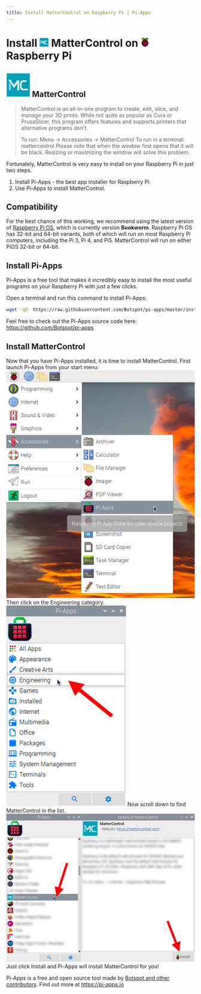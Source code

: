 ```yaml
---
title: Install MatterControl on Raspberry Pi | Pi-Apps
---
```

<div class="simple-install-content content">

# Install <img src="/img/app-icons/MatterControl/icon-64.png" height=24> MatterControl on <img src=/img/other-icons/raspberrypi-icon.svg height=24> Raspberry Pi

## <img src="/img/app-icons/MatterControl/icon-64.png"> MatterControl
> MatterControl is an all-in-one program to create, edit, slice, and manage your 3D prints.
> While not quite as popular as Cura or PrusaSlicer, this program offers features and supports printers that alternative programs don't.
> 
> To run: Menu -> Accessories -> MatterControl
> To run in a terminal: mattercontrol
> Please note that when the window first opens that it will be black. Resizing or maximizing the window will solve this problem.

Fortunately, MatterControl is very easy to install on your Raspberry Pi in just two steps.
1. Install Pi-Apps - the best app installer for Raspberry Pi.
2. Use Pi-Apps to install MatterControl.
</div>
<div class="simple-install-content content">

## Compatibility
For the best chance of this working, we recommend using the latest version of [Raspberry Pi OS](https://www.raspberrypi.com/software/), which is currently version **Bookworm**.
Raspberry Pi OS has 32-bit and 64-bit variants, both of which will run on most Raspberry Pi computers, including the Pi 3, Pi 4, and Pi5.
MatterControl will run on either PiOS 32-bit or 64-bit.
</div>
<div class="simple-install-content content">

## Install Pi-Apps

Pi-Apps is a free tool that makes it incredibly easy to install the most useful programs on your Raspberry Pi with just a few clicks.

Open a terminal and run this command to install Pi-Apps:
```bash
wget -qO- https://raw.githubusercontent.com/Botspot/pi-apps/master/install | bash
```
Feel free to check out the Pi-Apps source code here: https://github.com/Botspot/pi-apps
</div>
<div class="simple-install-content content">

## Install MatterControl

Now that you have Pi-Apps installed, it is time to install MatterControl.
First launch Pi-Apps from your start menu:
<img src="/img/start-menu.png">
Then click on the Engineering category.
<img src="/img/category-selections/Engineering.png">
Now scroll down to find MatterControl in the list.
<img src="/img/app-icons/MatterControl/app-selection.png">
Just click Install and Pi-Apps will install MatterControl for you!
</div>
<div class="simple-install-content content">

Pi-Apps is a free and open source tool made by [Botspot and other contributors](/about/#contributors). Find out more at https://pi-apps.io
</div>
